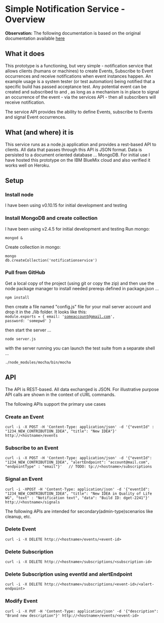 # Simple Notification Service - Overview

**Observation:** The following documentation is based on the original documentation available [here](https://github.com/kjoewill/notification-service/wiki/Home/)

## What it does

This  prototype is a functioning, but very simple - notification service that allows clients (humans or machines) to create Events, Subscribe to Event occurrences and receive notifications when event instances happen.  An example usage is a system tester (or test automation) being notified that a specific build has passed acceptance test.  Any potential event can be created and subscribed to and , as long as a mechanism is in place to signal an occurrence of the event - via the services API -  then all subscribers will receive notification. 

The service API provides the ability to define Events, subscribe to Events and signal Event occurrences.

## What (and where) it is
This service runs as a node.js application and provides a rest-based API to clients.  All data that passes through this API is JSON format.  Data is persisted to a document oriented database ... MongoDB.  For initial use I have hosted this prototype on the IBM BlueMix cloud and also verified it works well on Heroku. 
## Setup
### Install node  
I have been using v0.10.15 for initial development and testing
### Install MongoDB and create collection
I have been using v2.4.5 for initial development and testing
Run mongo: 
```
mongod &
```

Create collection in mongo: 
```
mongo
db.createCollection('notificationservice')
```

### Pull from GitHub
Get a local copy of the project (using git or copy the zip) and then use the node package manager to install needed prereqs defined in package.json ...
```
npm install
```
then create a file named "config.js" file for your mail server account and drop it in the ./lib folder.  It looks like this:
<code>
module.exports = {
  email: 'someaccount@gmail.com',
  password: 'somepwd'
}
</code>

then start the server ...
```
node server.js
```
with the server running you can launch the test suite from a separate shell ...
```
./node_modules/mocha/bin/mocha
```

## API
The API is REST-based. All data exchanged is JSON.  For illustrative purpose API calls are shown in the context of cURL commands.

The following APIs support the primary use cases

### Create an Event
```
curl -i -X POST -H 'Content-Type: application/json' -d '{"eventId" : "1234_NEW_CONTRIBUTION_IDEA", "title": "New IDEA"}' http://<hostname>/events
```

### Subscribe to an Event
```
curl -i -X POST -H 'Content-Type: application/json' -d '{"eventId": "1234_NEW_CONTRIBUTION_IDEA", "alertEndpoint": "account@mail.com", "endpointType" : "email"}'   // TODO: tp://<hostname>/subscriptions
```

### Signal an Event
```
curl -i -XPOST -H 'Content-Type: application/json' -d '{"eventId": "1234_NEW_CONTRIBUTION_IDEA", "title": "New IDEA in Quality of Life WG", "text" : "Notification text", "data": "Build ID: dget-2241"}' http://<hostname>/signals
```

The following APIs are intended for secondary(admin-type)scenarios like cleanup, etc.
### Delete Event
```
curl -i -X DELETE http://<hostname>/events/<event-id>
```

### Delete Subscription
```
curl -i -X DELETE http://<hostname>/subscriptions/<subscription-id>
```

### Delete Subscription using eventId and alertEndpoint
```
curl -i -X DELETE http://<hostname>/subscriptions/<event-id>/<alert-endpoint>
```

### Modify Event
```
curl -i -X PUT -H 'Content-Type: application/json' -d '{"description": "Brand new description"}' http://<hostname>/events/<event-id>
```
